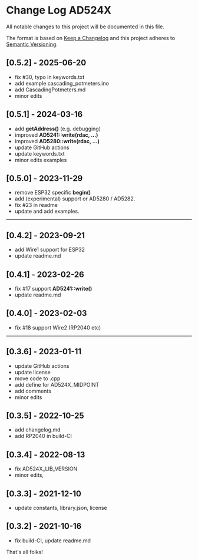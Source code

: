 # Change Log AD524X

All notable changes to this project will be documented in this file.

The format is based on [Keep a Changelog](http://keepachangelog.com/)
and this project adheres to [Semantic Versioning](http://semver.org/).


## [0.5.2] - 2025-06-20
- fix #30, typo in keywords.txt
- add example cascading_potmeters.ino
- add CascadingPotmeters.md
- minor edits

## [0.5.1] - 2024-03-16
- add **getAddress()** (e.g. debugging)
- improved **AD5241::write(rdac, ...)**
- improved **AD5280::write(rdac, ...)**
- update GitHub actions
- update keywords.txt
- minor edits examples

## [0.5.0] - 2023-11-29
- remove ESP32 specific **begin()**
- add (experimental) support or AD5280 / AD5282.
- fix #23 in readme
- update and add examples.

----

## [0.4.2] - 2023-09-21
- add Wire1 support for ESP32
- update readme.md

## [0.4.1] - 2023-02-26
- fix #17 support **AD5241::write()**
- update readme.md

## [0.4.0] - 2023-02-03
- fix #18 support Wire2 (RP2040 etc)

----

## [0.3.6] - 2023-01-11
- update GitHub actions
- update license
- move code to .cpp
- add define for AD524X_MIDPOINT
- add comments
- minor edits


## [0.3.5] - 2022-10-25
- add changelog.md
- add RP2040 in build-CI

## [0.3.4] - 2022-08-13
- fix AD524X_LIB_VERSION
- minor edits,

## [0.3.3] - 2021-12-10
- update constants, library.json, license

## [0.3.2] - 2021-10-16
- fix build-CI, update readme.md


That's all folks!

